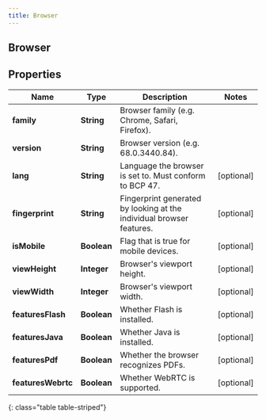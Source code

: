 ```yaml
---
title: Browser
---
```

## Browser


## Properties

| Name | Type | Description | Notes |
| ------------ | ------------- | ------------- | ------------- |
| **family** | **String** | Browser family (e.g. Chrome, Safari, Firefox). |  |
| **version** | **String** | Browser version (e.g. 68.0.3440.84). |  |
| **lang** | **String** | Language the browser is set to. Must conform to BCP 47. |  [optional] |
| **fingerprint** | **String** | Fingerprint generated by looking at the individual browser features. |  [optional] |
| **isMobile** | **Boolean** | Flag that is true for mobile devices. |  [optional] |
| **viewHeight** | **Integer** | Browser&#39;s viewport height. |  [optional] |
| **viewWidth** | **Integer** | Browser&#39;s viewport width. |  [optional] |
| **featuresFlash** | **Boolean** | Whether Flash is installed. |  [optional] |
| **featuresJava** | **Boolean** | Whether Java is installed. |  [optional] |
| **featuresPdf** | **Boolean** | Whether the browser recognizes PDFs. |  [optional] |
| **featuresWebrtc** | **Boolean** | Whether WebRTC is supported. |  [optional] |
{: class="table table-striped"}



